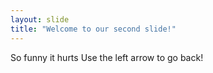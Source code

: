 ```yaml
---
layout: slide
title: "Welcome to our second slide!"
---
```

So funny it hurts
Use the left arrow to go back!
